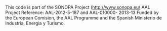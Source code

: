 This code is part of the SONOPA Project (http://www.sonopa.eu/
AAL Project Reference: AAL-2012-5-187 and AAL-010000- 2013-13 
Funded by the European Comision, the AAL Programme and the Spanish Ministerio de Industria, Energia y Turismo.

